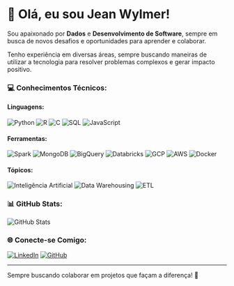 # 👋 Olá, eu sou Jean Wylmer!

Sou apaixonado por **Dados** e **Desenvolvimento de Software**, sempre em busca de novos desafios e oportunidades para aprender e colaborar.

Tenho experiência em diversas áreas, sempre buscando maneiras de utilizar a tecnologia para resolver problemas complexos e gerar impacto positivo.

### 💻 Conhecimentos Técnicos:

#### Linguagens:
![Python](https://img.shields.io/badge/Python-3776AB?style=for-the-badge&logo=python&logoColor=white)
![R](https://img.shields.io/badge/R-276DC3?style=for-the-badge&logo=r&logoColor=white)
![C](https://img.shields.io/badge/C-A8B9CC?style=for-the-badge&logo=c&logoColor=white)
![SQL](https://img.shields.io/badge/SQL-4479A1?style=for-the-badge&logo=postgresql&logoColor=white)
![JavaScript](https://img.shields.io/badge/JavaScript-F7DF1E?style=for-the-badge&logo=javascript&logoColor=black)

#### Ferramentas:
![Spark](https://img.shields.io/badge/Apache%20Spark-E25A1C?style=for-the-badge&logo=apachespark&logoColor=white)
![MongoDB](https://img.shields.io/badge/MongoDB-47A248?style=for-the-badge&logo=mongodb&logoColor=white)
![BigQuery](https://img.shields.io/badge/BigQuery-4285F4?style=for-the-badge&logo=googlecloud&logoColor=white)
![Databricks](https://img.shields.io/badge/Databricks-FF3621?style=for-the-badge&logo=databricks&logoColor=white)
![GCP](https://img.shields.io/badge/Google%20Cloud-4285F4?style=for-the-badge&logo=googlecloud&logoColor=white)
![AWS](https://img.shields.io/badge/Amazon%20AWS-232F3E?style=for-the-badge&logo=amazonaws&logoColor=white)
![Docker](https://img.shields.io/badge/Docker-2496ED?style=for-the-badge&logo=docker&logoColor=white)

#### Tópicos:
![Inteligência Artificial](https://img.shields.io/badge/Intelig%C3%AAncia%20Artificial-FF6F00?style=for-the-badge&logo=deeplearning&logoColor=white)
![Data Warehousing](https://img.shields.io/badge/Data%20Warehousing-15A5DC?style=for-the-badge&logo=databricks&logoColor=white)
![ETL](https://img.shields.io/badge/ETL-4A4A55?style=for-the-badge&logo=powerbi&logoColor=white)

### 📊 GitHub Stats:
![GitHub Stats](https://github-readme-stats.vercel.app/api?username=boolivias&show_icons=true&theme=radical)

### 🌐 Conecte-se Comigo:
[![LinkedIn](https://img.shields.io/badge/LinkedIn-blue?style=flat&logo=linkedin&logoColor=white)](https://www.linkedin.com/in/jean-wylmer)
[![GitHub](https://img.shields.io/badge/GitHub-black?style=flat&logo=github&logoColor=white)](https://github.com/boolivias)

---

Sempre buscando colaborar em projetos que façam a diferença! 🚀
